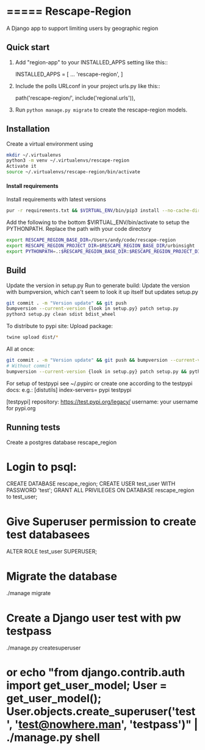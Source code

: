 =====
Rescape-Region
=====

A Django app to support limiting users by geographic region

Quick start
-----------

1. Add "region-app" to your INSTALLED_APPS setting like this::

    INSTALLED_APPS = [
        ...
        'rescape-region',
    ]

2. Include the polls URLconf in your project urls.py like this::

    path('rescape-region/', include('regional.urls')),

3. Run `python manage.py migrate` to create the rescape-region models.

## Installation

Create a virtual environment using
```bash
mkdir ~/.virtualenvs
python3 -m venv ~/.virtualenvs/rescape-region
Activate it
source ~/.virtualenvs/rescape-region/bin/activate
```

#### Install requirements
Install requirements with latest versions
```bash
pur -r requirements.txt && $VIRTUAL_ENV/bin/pip3 install --no-cache-dir  --upgrade -r requirements.txt
```

Add the following to the bottom $VIRTUAL_ENV/bin/activate to setup the PYTHONPATH.
Replace the path with your code directory

```bash
export RESCAPE_REGION_BASE_DIR=/Users/andy/code/rescape-region
export RESCAPE_REGION_PROJECT_DIR=$RESCAPE_REGION_BASE_DIR/urbinsight
export PYTHONPATH=.:$RESCAPE_REGION_BASE_DIR:$RESCAPE_REGION_PROJECT_DIR
```

## Build

Update the version in setup.py
Run to generate build:
Update the version with bumpversion, which can't seem to look it up itself but updates setup.py

```bash
git commit . -m "Version update" && git push
bumpversion --current-version {look in setup.py} patch setup.py
python3 setup.py clean sdist bdist_wheel
```

To distribute to pypi site:
Upload package:

```bash
twine upload dist/*
```

All at once:
```bash
git commit . -m "Version update" && git push && bumpversion --current-version {look in setup.py} patch setup.py && python3 setup.py clean sdist bdist_wheel && twine upload dist/*
# Without commit
bumpversion --current-version {look in setup.py} patch setup.py && python3 setup.py clean sdist bdist_wheel && twine upload dist/*
```

For setup of testpypi see ~/.pypirc or create one according to the testpypi docs:
e.g.:
[distutils]
index-servers=
    pypi
    testpypi

[testpypi]
repository: https://test.pypi.org/legacy/
username: your username for pypi.org

## Running tests
Create a postgres database rescape_region
# Login to psql:
CREATE DATABASE rescape_region;
CREATE USER test_user WITH PASSWORD 'test';
GRANT ALL PRIVILEGES ON DATABASE rescape_region to test_user;
# Give Superuser permission to create test databasees
ALTER ROLE test_user SUPERUSER;

# Migrate the database
./manage migrate

# Create a Django user test with pw testpass
 ./manage.py createsuperuser
 # or echo "from django.contrib.auth import get_user_model; User = get_user_model(); User.objects.create_superuser('test', 'test@nowhere.man', 'testpass')" | ./manage.py shell

